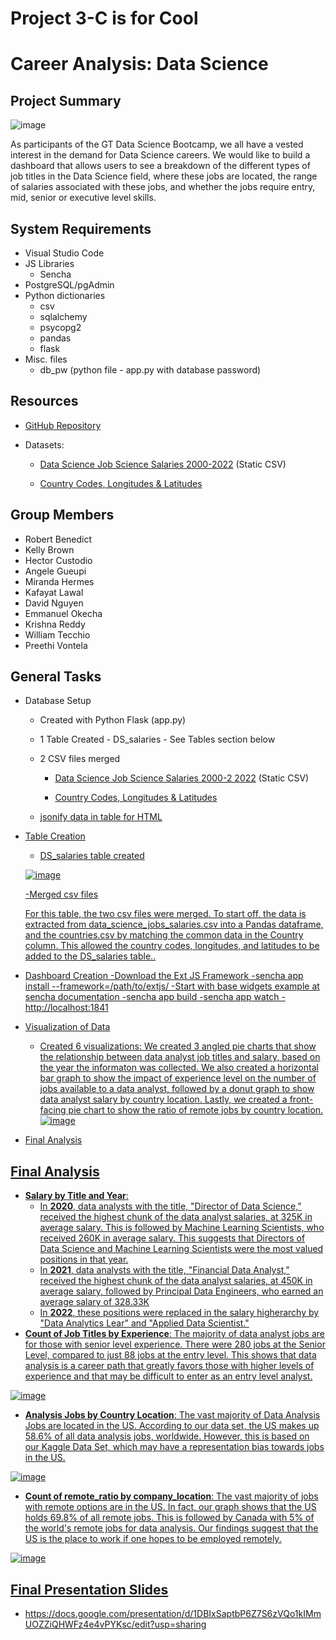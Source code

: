 # Project 3-C is for Cool

# Career Analysis: Data Science
## Project Summary

![image](https://user-images.githubusercontent.com/106934375/194448598-07e2371d-6bd0-4e4e-8bf6-b5fc1298c7fb.png)

<p> As participants of the GT Data Science Bootcamp, we all have a vested interest in the demand for Data Science careers. We would like to build a dashboard that allows users to see a breakdown of the different types of job titles in the Data Science field, where these jobs are located, the range of salaries associated with these jobs, and whether the jobs require entry, mid, senior or executive level skills.</p>

## System Requirements
* Visual Studio Code
* JS Libraries
  - Sencha
* PostgreSQL/pgAdmin 
* Python dictionaries
    - csv
    - sqlalchemy
    - psycopg2
    - pandas
    - flask
* Misc. files
	- db_pw (python file - app.py with database password)

## Resources
* <p><a href="https://github.com/DavidNguyen246/Data-Science-Job-Market.git">GitHub Repository</a></p>
* Datasets:
  - <p><a href="https://www.kaggle.com/datasets/ruchi798/data-science-job-salaries">Data Science Job Science Salaries 2000-2022</a> (Static CSV)</p>
  - <p><a href="https://developers.google.com/public-data/docs/canonical/countries_csv">Country Codes, Longitudes & Latitudes</a
 


## Group Members
* Robert Benedict
* Kelly Brown
* Hector Custodio
* Angele Gueupi
* Miranda Hermes
* Kafayat Lawal
* David Nguyen
* Emmanuel Okecha
* Krishna Reddy
* William Tecchio
* Preethi Vontela

## General Tasks
* Database Setup 
  - Created with Python Flask (app.py)
  - 1 Table Created - DS_salaries 
    	- See Tables section below
  - 2 CSV files merged

    - <p><a href="https://www.kaggle.com/datasets/ruchi798/data-science-job-salaries">Data Science Job Science Salaries 2000-2  2022</a> (Static CSV)</p>
    - <p><a href="https://developers.google.com/public-data/docs/canonical/countries_csv">Country Codes, Longitudes & Latitudes</a)
  - jsonify data in table for HTML
    
* Table Creation
  - DS_salaries table created </p>
	    
  ![image](https://user-images.githubusercontent.com/106934375/194442543-db67fb27-d1fa-44a9-b420-c84e9b4acafa.png)

  -Merged csv files
  <p>For this table, the two csv files were merged. To start off, the data is extracted from data_science_jobs_salaries.csv into a Pandas dataframe, and the countries.csv by matching the common data in the Country column. This allowed the country codes, longitudes, and latitudes to be added to the DS_salaries table..</p>

* Dashboard Creation
  -Download the Ext JS Framework
  -sencha app install --framework=/path/to/extjs/
  -Start with base widgets example at sencha documentation
  -sencha app build
  -sencha app watch
  -http://localhost:1841

* Visualization of Data 

    - Created 6 visualizations: We created 3 angled pie charts that show the relationship between data analyst job titles and salary, based on the year the informaton was collected. We also created a horizontal bar graph to show the impact of experience level on the number of jobs available to a data analyst, followed by a donut graph to show data analyst salary by country location. Lastly, we created a front-facing pie chart to show the ratio of remote jobs by country location.
    ![image](https://user-images.githubusercontent.com/105941870/194449397-2491592e-7f90-4cc2-b847-67c023578657.png)

      
* Final Analysis

## Final Analysis
*  **Salary by Title and Year**:
    - In **2020**, data analysts with the title, "Director of Data Science," received the highest chunk of the data analyst salaries, at 325K in average salary. This is followed by Machine Learning Scientists, who received 260K in average salary. This suggests that Directors of Data Science and Machine Learning Scientists were the most valued positions in that year.
    - In **2021**, data analysts with the title, "Financial Data Analyst," received the highest chunk of the data analyst salaries, at 450K in average salary, followed by Principal Data Engineers, who earned an average salary of 328.33K
    - In **2022**, these positions were replaced in the salary higherarchy by "Data Analytics Lear" and "Applied Data Scientist."
* **Count of Job Titles by Experience**: The majority of data analyst jobs are for those with senior level experience. There were 280 jobs at the Senior Level, compared to just 88 jobs at the entry level. This shows that data analysis is a career path that greatly favors those with higher levels of experience and that may be difficult to enter as an entry level analyst.
	    
![image](https://user-images.githubusercontent.com/106934375/194447394-d4de049f-90eb-4035-a351-bd8cc913ecef.png)
	    
* **Analysis Jobs by Country Location**: The vast majority of Data Analysis Jobs are located in the US. According to our data set, the US makes up 58.6% of all data analysis jobs, worldwide. However, this is based on our Kaggle Data Set, which may have a representation bias towards jobs in the US.
	    
![image](https://user-images.githubusercontent.com/106934375/194447965-9bab5fab-7c14-4cfa-b225-4279090508c0.png)

* **Count of remote_ratio by company_location**: The vast majority of jobs with remote options are in the US. In fact, our graph shows that the US holds 69.8% of all remote jobs. This is followed by Canada with 5% of the world's remote jobs for data analysis. Our findings suggest that the US is the place to work if one hopes to be employed remotely.
	    
![image](https://user-images.githubusercontent.com/106934375/194447589-561c4b0c-8c7c-46f9-91a2-706abc126761.png)

## Final Presentation Slides
* https://docs.google.com/presentation/d/1DBIxSaptbP6Z7S6zVQo1kIMmUOZZiQHWFz4e4vPYKsc/edit?usp=sharing
